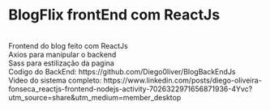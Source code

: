<h1>BlogFlix frontEnd com ReactJs</h1><br>
Frontend do blog feito com ReactJs<br>
Axios para manipular o backend<br>
Sass para estilização da pagina<br>
Codigo do BackEnd: https://github.com/Diego0liver/BlogBackEndJs <br>
Video do sistema completo: https://www.linkedin.com/posts/diego-oliveira-fonseca_reactjs-frontend-nodejs-activity-7026322971656871936-4Yvc?utm_source=share&utm_medium=member_desktop
